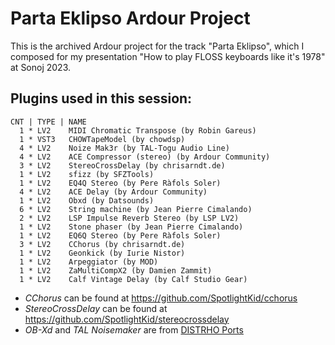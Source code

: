 # Parta Eklipso Ardour Project

This is the archived Ardour project for the track "Parta Eklipso", which I composed
for my presentation "How to play FLOSS keyboards like it's 1978" at Sonoj 2023.

## Plugins used in this session:

```
CNT | TYPE | NAME
  1 * LV2    MIDI Chromatic Transpose (by Robin Gareus)
  1 * VST3   CHOWTapeModel (by chowdsp)
  4 * LV2    Noize Mak3r (by TAL-Togu Audio Line)
  4 * LV2    ACE Compressor (stereo) (by Ardour Community)
  3 * LV2    StereoCrossDelay (by chrisarndt.de)
  1 * LV2    sfizz (by SFZTools)
  1 * LV2    EQ4Q Stereo (by Pere Ràfols Soler)
  4 * LV2    ACE Delay (by Ardour Community)
  1 * LV2    Obxd (by Datsounds)
  6 * LV2    String machine (by Jean Pierre Cimalando)
  2 * LV2    LSP Impulse Reverb Stereo (by LSP LV2)
  1 * LV2    Stone phaser (by Jean Pierre Cimalando)
  1 * LV2    EQ6Q Stereo (by Pere Ràfols Soler)
  3 * LV2    CChorus (by chrisarndt.de)
  1 * LV2    Geonkick (by Iurie Nistor)
  1 * LV2    Arpeggiator (by MOD)
  1 * LV2    ZaMultiCompX2 (by Damien Zammit)
  1 * LV2    Calf Vintage Delay (by Calf Studio Gear)
```

* *CChorus* can be found at https://github.com/SpotlightKid/cchorus
* *StereoCrossDelay* can be found at https://github.com/SpotlightKid/stereocrossdelay
* *OB-Xd* and *TAL Noisemaker*  are from [DISTRHO Ports](https://asb2m10.github.io/dexed/)
